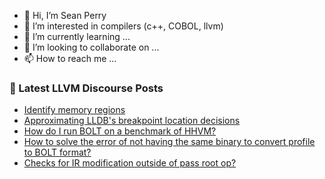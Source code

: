 - 👋 Hi, I’m Sean Perry
- 👀 I’m interested in compilers (c++, COBOL, llvm)
- 🌱 I’m currently learning ...
- 💞️ I’m looking to collaborate on ...
- 📫 How to reach me ...

<!---
s66perry/s66perry is a ✨ special ✨ repository because its `README.md` (this file) appears on your GitHub profile.
You can click the Preview link to take a look at your changes.
--->
### 📕 Latest LLVM Discourse Posts

<!-- DISCOURSE-LLVM:START -->
- [Identify memory regions](https://discourse.llvm.org/t/identify-memory-regions/5066#post_3)
- [Approximating LLDB&#39;s breakpoint location decisions](https://discourse.llvm.org/t/approximating-lldbs-breakpoint-location-decisions/63985#post_4)
- [How do I run BOLT on a benchmark of HHVM?](https://discourse.llvm.org/t/how-do-i-run-bolt-on-a-benchmark-of-hhvm/64046#post_1)
- [How to solve the error of not having the same binary to convert profile to BOLT format?](https://discourse.llvm.org/t/how-to-solve-the-error-of-not-having-the-same-binary-to-convert-profile-to-bolt-format/64042#post_1)
- [Checks for IR modification outside of pass root op?](https://discourse.llvm.org/t/checks-for-ir-modification-outside-of-pass-root-op/64033#post_4)
<!-- DISCOURSE-LLVM:END -->
